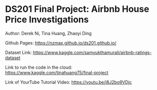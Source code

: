 # DS201 Final Project: Airbnb House Price Investigations

Author: Derek Ni, Tina Huang, Zhaoyi Ding

Github Pages: https://nzmax.github.io/ds201.github.io/

Dataset Link: https://www.kaggle.com/samyukthamurali/airbnb-ratings-dataset

Link to run the code in the cloud: https://www.kaggle.com/tinahuang75/final-project

Link of YourTube Tutorial Video: https://youtu.be/i8J2bo9VDjc
